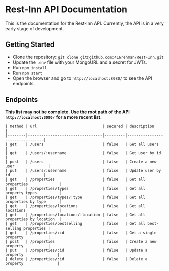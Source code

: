 # Rest-Inn API Documentation
This is the documentation for the Rest-Inn API. Currently, the API is in a very early stage of development.

## Getting Started

- Clone the repository: `git clone git@github.com:416rehman/Rest-Inn.git`
- Update the `.env` file with your MongoURL and a secret for JWTs.
- Run `npm install`
- Run `npm start`
- Open the browser and go to `http://localhost:8080/` to see the API endpoints.


## Endpoints
**This list may not be complete. Use the root path of the API `http://localhost:8080/` for a more recent list.**
```
| method | url                             | secured | description                     |
|--------|---------------------------------|---------|---------------------------------|
| get    | /users                          | false   | Get all users                   |
| get    | /users/:username                | false   | Get user by id                  |
| post   | /users                          | false   | Create a new user               |
| put    | /users/:username                | false   | Update user by id               |
| get    | /properties                     | false   | Get all properties              |
| get    | /properties/types               | false   | Get all property types          |
| get    | /properties/types/:type         | false   | Get all properties by type      |
| get    | /properties/locations           | false   | Get all locations               |
| get    | /properties/locations/:location | false   | Get all properties by location  |
| get    | /properties/bestselling         | false   | Get all best-selling properties |
| get    | /properties/:id                 | false   | Get a single property           |
| post   | /properties                     | false   | Create a new property           |
| put    | /properties/:id                 | false   | Update a property               |
| delete | /properties/:id                 | false   | Delete a property               |

```